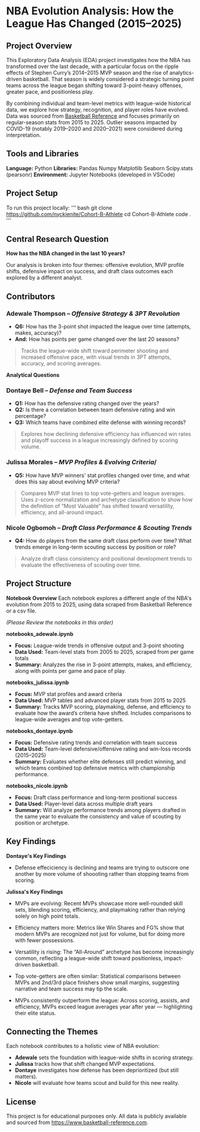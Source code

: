 # NBA Evolution Analysis: How the League Has Changed (2015–2025)

## Project Overview

This Exploratory Data Analysis (EDA) project investigates how the NBA has transformed over the last decade, with a particular focus on the ripple effects of Stephen Curry’s 2014–2015 MVP season and the rise of analytics-driven basketball. That season is widely considered a strategic turning point teams across the league began shifting toward 3-point-heavy offenses, greater pace, and positionless play.

By combining individual and team-level metrics with league-wide historical data, we explore how strategy, recognition, and player roles have evolved. Data was sourced from [Basketball Reference](https://www.basketball-reference.com) and focuses primarily on regular-season stats from 2015 to 2025. Outlier seasons impacted by COVID-19 (notably 2019–2020 and 2020–2021) were considered during interpretation.

## Tools and Libraries
**Language:** Python
**Libraries:**
Pandas
Numpy
Matplotlib
Seaborn
Scipy.stats (pearsonr) 
**Environment:** Jupyter Notebooks (developed in VSCode)

## Project Setup
To run this project locally:
 ''' bash
 git clone https://github.com/nyckienite/Cohort-B-Athlete
 cd Cohort-B-Athlete
 code .
'''


## Central Research Question

**How has the NBA changed in the last 10 years?**

Our analysis is broken into four themes: offensive evolution, MVP profile shifts, defensive impact on success, and draft class outcomes  each explored by a different analyst.

## Contributors
### Adewale Thompson – *Offensive Strategy & 3PT Revolution*
- **Q6:** How has the 3-point shot impacted the league over time (attempts, makes, accuracy)?  
- **And:** How has points per game changed over the last 20 seasons?
> Tracks the league-wide shift toward perimeter shooting and increased offensive pace, with visual trends in 3PT attempts, accuracy, and scoring averages.

**Analytical Questions**
### Dontaye Bell – *Defense and Team Success*
- **Q1:** How has the defensive rating changed over the years?  
- **Q2:** Is there a correlation between team defensive rating and win percentage?  
- **Q3:** Which teams have combined elite defense with winning records?
> Explores how declining defensive efficiency has influenced win rates and playoff success in a league increasingly defined by scoring volume.

### Julissa Morales – *MVP Profiles & Evolving Criteria*/
- **Q5:** How have MVP winners' stat profiles changed over time, and what does this say about evolving MVP criteria?
> Compares MVP stat lines to top vote-getters and league averages. Uses z-score normalization and archetype classification to show how the definition of “Most Valuable” has shifted toward versatility, efficiency, and all-around impact.

### Nicole Ogbomoh – *Draft Class Performance & Scouting Trends*
- **Q4:** How do players from the same draft class perform over time?  What trends emerge in long-term scouting success by position or role?
>Analyze draft class consistency and positional development trends to evaluate the effectiveness of scouting over time.

## Project Structure
**Notebook Overview**
Each notebook explores a different angle of the NBA's evolution from 2015 to 2025, using data scraped from Basketball Reference or a csv file.

*(Please Review the notebooks in this order)*

**notebooks_adewale.ipynb**
- **Focus:** League-wide trends in offensive output and 3-point shooting
- **Data Used:** Team-level stats from 2005 to 2025, scraped from per game totals
- **Summary:** Analyzes the rise in 3-point attempts, makes, and efficiency, along with points per game and pace of play.

**notebooks_julissa.ipynb**
- **Focus:** MVP stat profiles and award criteria
- **Data Used:** MVP tables and advanced player stats from 2015 to 2025
- **Summary:** Tracks MVP scoring, playmaking, defense, and efficiency to evaluate how the award’s criteria have shifted. Includes comparisons to league-wide averages and top vote-getters.
 
**notebooks_dontaye.ipynb**
- **Focus:** Defensive rating trends and correlation with team success
- **Data Used:** Team-level defensive/offensive rating and win-loss records (2015–2025)
- **Summary:** Evaluates whether elite defenses still predict winning, and which teams combined top defensive metrics with championship performance.
 
**notebooks_nicole.ipynb**
- **Focus:** Draft class performance and long-term positional success
- **Data Used:** Player-level data across multiple draft years
- **Summary:**  Will analyze performance trends among players drafted in the same year to evaluate the consistency and value of scouting by position or archetype.

## Key Findings
**Dontaye's Key Findings**
- Defense effeciciency is declining and teams are trying to outscore one another by more volume of shoooting rather than stopping teams from scoring.

**Julissa's Key Findings** 
- MVPs are evolving: Recent MVPs showcase more well-rounded skill sets, blending scoring, efficiency, and playmaking rather than relying solely on high point totals.

- Efficiency matters more: Metrics like Win Shares and FG% show that modern MVPs are recognized not just for volume, but for doing more with fewer possessions.

- Versatility is rising: The “All-Around” archetype has become increasingly common, reflecting a league-wide shift toward positionless, impact-driven basketball.

- Top vote-getters are often similar: Statistical comparisons between MVPs and 2nd/3rd place finishers show small margins, suggesting narrative and team success may tip the scale.

- MVPs consistently outperform the league: Across scoring, assists, and efficiency, MVPs exceed league averages year after year — highlighting their elite status.


## Connecting the Themes
Each notebook contributes to a holistic view of NBA evolution:
- **Adewale** sets the foundation with league-wide shifts in scoring strategy.
- **Julissa** tracks how that shift changed MVP expectations.
- **Dontaye** investigates how defense has been deprioritized (but still matters).
- **Nicole** will evaluate how teams scout and build for this new reality.


## License
This project is for educational purposes only. All data is publicly available and sourced from https://www.basketball-reference.com.

